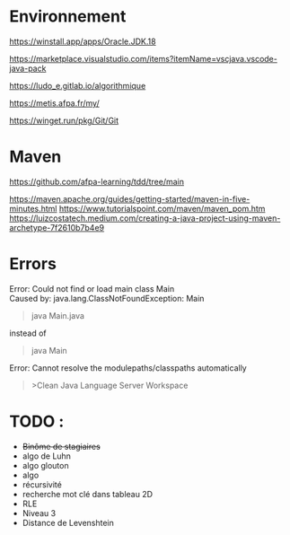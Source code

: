 # Environnement 

https://winstall.app/apps/Oracle.JDK.18

https://marketplace.visualstudio.com/items?itemName=vscjava.vscode-java-pack

https://ludo_e.gitlab.io/algorithmique

https://metis.afpa.fr/my/



https://winget.run/pkg/Git/Git


# Maven
https://github.com/afpa-learning/tdd/tree/main

https://maven.apache.org/guides/getting-started/maven-in-five-minutes.html
https://www.tutorialspoint.com/maven/maven_pom.htm
https://luizcostatech.medium.com/creating-a-java-project-using-maven-archetype-7f2610b7b4e9


# Errors

Error: Could not find or load main class Main    
Caused by: java.lang.ClassNotFoundException: Main

>java Main.java

instead of

>java Main

Error: Cannot resolve the modulepaths/classpaths automatically
>\>Clean Java Language Server Workspace

# TODO :
* ~~Binôme de stagiaires~~
* algo de Luhn
* algo glouton
* algo 
* récursivité
* recherche mot clé dans tableau 2D
* RLE
* Niveau 3
* Distance de Levenshtein
